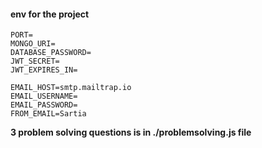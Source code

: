 #### env for the project

```
PORT=
MONGO_URI=
DATABASE_PASSWORD=
JWT_SECRET=
JWT_EXPIRES_IN=

EMAIL_HOST=smtp.mailtrap.io
EMAIL_USERNAME=
EMAIL_PASSWORD=
FROM_EMAIL=Sartia
```

<b>3 problem solving questions is in ./problemsolving.js file</b>